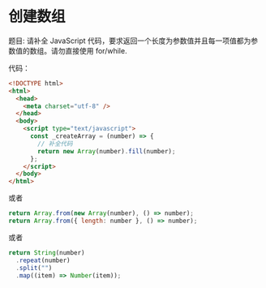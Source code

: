 # 创建数组

题目: 请补全 JavaScript 代码，要求返回一个长度为参数值并且每一项值都为参数值的数组。请勿直接使用 for/while.

代码：

```html
<!DOCTYPE html>
<html>
  <head>
    <meta charset="utf-8" />
  </head>
  <body>
    <script type="text/javascript">
      const _createArray = (number) => {
        // 补全代码
        return new Array(number).fill(number);
      };
    </script>
  </body>
</html>
```

或者

```js
return Array.from(new Array(number), () => number);
return Array.from({ length: number }, () => number);
```

或者

```js
return String(number)
  .repeat(number)
  .split("")
  .map((item) => Number(item));
```
